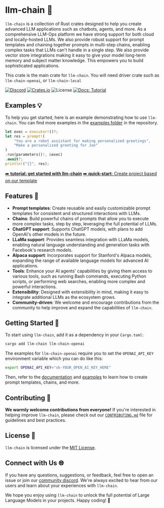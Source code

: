 # llm-chain 🚀

`llm-chain` is a collection of Rust crates designed to help you create advanced LLM applications such as chatbots, agents, and more. As a comprehensive LLM-Ops platform we have strong support for both cloud and locally-hosted LLMs. We also provide robust support for prompt templates and chaining together prompts in multi-step chains, enabling complex tasks that LLMs can't handle in a single step. We also provide vector store integrations making it easy to give your model long-term memory and subject matter knowledge. This empowers you to build sophisticated applications.

This crate is the main crate for `llm-chain`. You will need driver crate such as `llm-chain-openai`, or `llm-chain-local`

[![Discord](https://dcbadge.vercel.app/api/server/kewN9Gtjt2?style=for-the-badge)](https://discord.gg/kewN9Gtjt2)
[![Crates.io](https://img.shields.io/crates/v/llm-chain?style=for-the-badge)](https://crates.io/crates/llm-chain)
![License](https://img.shields.io/github/license/sobelio/llm-chain?style=for-the-badge)
[![Docs: Tutorial](https://img.shields.io/badge/docs-tutorial-success?style=for-the-badge&logo=appveyor)](https://sobelio.github.io/llm-chain/docs/getting-started-tutorial/index)

## Examples 💡

To help you get started, here is an example demonstrating how to use `llm-chain`. You can find more examples in the [examples folder](/llm-chain-openai/examples) in the repository.

```rust
let exec = executor!()?;
let res = prompt!(
    "You are a robot assistant for making personalized greetings",
    "Make a personalized greeting for Joe"
)
.run(parameters()!, &exec)
.await?;
println!("{}", res);
```

[➡️ **tutorial: get started with llm-chain**](https://sobelio.github.io/llm-chain/docs/getting-started-tutorial/index)
[➡️ **quick-start**: Create project based on our template](https://github.com/godlinchong/llm-chain-template/generate)

## Features 🌟

- **Prompt templates**: Create reusable and easily customizable prompt templates for consistent and structured interactions with LLMs.
- **Chains**: Build powerful chains of prompts that allow you to execute more complex tasks, step by step, leveraging the full potential of LLMs.
- **ChatGPT support**: Supports ChatGPT models, with plans to add OpenAI's other models in the future.
- **LLaMa support**: Provides seamless integration with LLaMa models, enabling natural language understanding and generation tasks with Facebook's research models.
- **Alpaca support**: Incorporates support for Stanford's Alpaca models, expanding the range of available language models for advanced AI applications.
- **Tools**: Enhance your AI agents' capabilities by giving them access to various tools, such as running Bash commands, executing Python scripts, or performing web searches, enabling more complex and powerful interactions.
- **Extensibility**: Designed with extensibility in mind, making it easy to integrate additional LLMs as the ecosystem grows.
- **Community-driven**: We welcome and encourage contributions from the community to help improve and expand the capabilities of `llm-chain`.

## Getting Started 🚀

To start using `llm-chain`, add it as a dependency in your `Cargo.toml`:

```bash
cargo add llm-chain llm-chain-openai
```

The examples for `llm-chain-openai` require you to set the `OPENAI_API_KEY` environment variable which you can do like this:

```bash
export OPENAI_API_KEY="sk-YOUR_OPEN_AI_KEY_HERE"
```

Then, refer to the [documentation](https://docs.rs/llm-chain) and [examples](/llm-chain-openai/examples) to learn how to create prompt templates, chains, and more.

## Contributing 🤝

**We warmly welcome contributions from everyone!** If you're interested in helping improve `llm-chain`, please check out our [`CONTRIBUTING.md`](/docs/CONTRIBUTING.md) file for guidelines and best practices.

## License 📄

`llm-chain` is licensed under the [MIT License](/LICENSE).

## Connect with Us 🌐

If you have any questions, suggestions, or feedback, feel free to open an issue or join our [community discord](https://discord.gg/kewN9Gtjt2). We're always excited to hear from our users and learn about your experiences with `llm-chain`.

We hope you enjoy using `llm-chain` to unlock the full potential of Large Language Models in your projects. Happy coding! 🎉
